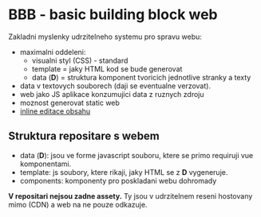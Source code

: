 # BBB - basic building block web

Zakladni myslenky udrzitelneho systemu pro spravu webu:
- maximalni oddeleni:
  - visualni styl (CSS) - standard
  - template = jaky HTML kod se bude generovat
  - data (__D__) = struktura komponent tvoricich jednotlive stranky a texty
- data v textovych souborech (daji se eventualne verzovat).
- web jako JS aplikace konzumujici data z ruznych zdroju
- moznost generovat static web
- [inline editace obsahu](https://tina.io/docs/ui/inline-editing/)

## Struktura repositare s webem

- data (__D__): jsou ve forme javascript souboru, ktere se primo requiruji vue komponentami.
- template: js soubory, ktere rikaji, jaky HTML se z __D__ vygeneruje.
- components: komponenty pro poskladani webu dohromady

__V repositari nejsou zadne assety.__
Ty jsou v udrzitelnem reseni hostovany mimo (CDN) a web na ne pouze odkazuje.
